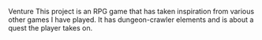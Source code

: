 Venture
This project is an RPG game that has taken
inspiration from various other games I have
played. It has dungeon-crawler elements and
is about a quest the player takes on.